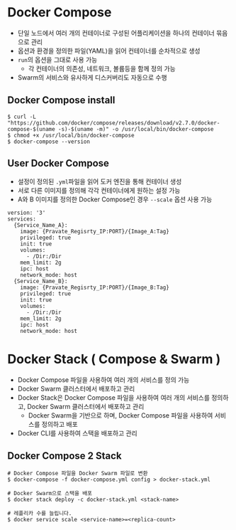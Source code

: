 # Docker Compose
- 단일 노드에서 여러 개의 컨테이너로 구성된 어플리케이션을 하나의 컨테이너 묶음으로 관리
- 옵션과 환경을 정의한 파일(YAML)을 읽어 컨테이너를 순차적으로 생성
- `run`의 옵션을 그대로 사용 가능
    - 각 컨테이너의 의존성, 네트워크, 볼륨등을 함께 정의 가능
- Swarm의 서비스와 유사하게 디스커버리도 자동으로 수행

## Docker Compose install
```shell
$ curl -L "https://github.com/docker/compose/releases/download/v2.7.0/docker-compose-$(uname -s)-$(uname -m)" -o /usr/local/bin/docker-compose
$ chmod +x /usr/local/bin/docker-compose
$ docker-compose --version
```

## User Docker Compose
- 설정이 정의된 `.yml`파일을 읽어 도커 엔진을 통해 컨테이너 생성
- 서로 다른 이미지를 정의해 각각 컨테이너에게 원하는 설정 가능
- A와 B 이미지를 정의한 Docker Compose인 경우 `--scale` 옵션 사용 가능
```shell
version: '3'
services:
  {Service_Name_A}:
    image: {Pravate_Regisrty_IP:PORT}/{Image_A:Tag}
    privileged: true
    init: true
    volumes:
      - /Dir:/Dir
    mem_limit: 2g
    ipc: host
    network_mode: host
  {Service_Name_B}:
    image: {Pravate_Regisrty_IP:PORT}/{Image_B:Tag}
    privileged: true
    init: true
    volumes:
      - /Dir:/Dir
    mem_limit: 2g
    ipc: host
    network_mode: host
```



# Docker Stack ( Compose & Swarm )
- Docker Compose 파일을 사용하여 여러 개의 서비스를 정의 가능
- Docker Swarm 클러스터에서 배포하고 관리
- Docker Stack은 Docker Compose 파일을 사용하여 여러 개의 서비스를 정의하고, Docker Swarm 클러스터에서 배포하고 관리
  -  Docker Swarm을 기반으로 하며, Docker Compose 파일을 사용하여 서비스를 정의하고 배포
-  Docker CLI를 사용하여 스택을 배포하고 관리

## Docker Compose 2 Stack
```shell
# Docker Compose 파일을 Docker Swarm 파일로 변환
$ docker-compose -f docker-compose.yml config > docker-stack.yml

# Docker Swarm으로 스택을 배포
$ docker stack deploy -c docker-stack.yml <stack-name>

# 레플리카 수를 늘립니다.
$ docker service scale <service-name>=<replica-count>
```